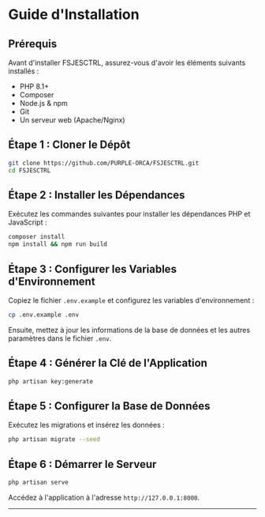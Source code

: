 # Guide d'Installation

## Prérequis
Avant d'installer FSJESCTRL, assurez-vous d'avoir les éléments suivants installés :

- PHP 8.1+
- Composer
- Node.js & npm
- Git
- Un serveur web (Apache/Nginx)

## Étape 1 : Cloner le Dépôt
```sh
git clone https://github.com/PURPLE-ORCA/FSJESCTRL.git
cd FSJESCTRL
```

## Étape 2 : Installer les Dépendances
Exécutez les commandes suivantes pour installer les dépendances PHP et JavaScript :
```sh
composer install
npm install && npm run build
```

## Étape 3 : Configurer les Variables d'Environnement
Copiez le fichier `.env.example` et configurez les variables d'environnement :
```sh
cp .env.example .env
```
Ensuite, mettez à jour les informations de la base de données et les autres paramètres dans le fichier `.env`.

## Étape 4 : Générer la Clé de l'Application
```sh
php artisan key:generate
```

## Étape 5 : Configurer la Base de Données
Exécutez les migrations et insérez les données :
```sh
php artisan migrate --seed
```

## Étape 6 : Démarrer le Serveur
```sh
php artisan serve
```
Accédez à l'application à l'adresse `http://127.0.0.1:8000`.

---
